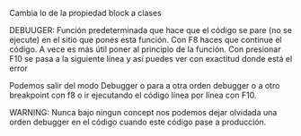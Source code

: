 Cambia lo de la propiedad block a clases

DEBUUGER: Función predeterminada que hace que el código se pare (no se ejecute) en el sitio que pones esta función. Con F8 haces que continue el código. A vece es más útil poner al principio de la función. Con presionar F10 se pasa a la siguiente línea y así puedes ver con exactitud donde está el error

Podemos salir del modo Debugger o para a otra orden debugger o a otro breakpoint con f8 o ir ejecutando el código línea por línea con F10.

WARNING:  Nunca bajo ningun concept nos podemos dejar olvidada una orden debugger en el código cuando este código pase a producción.
